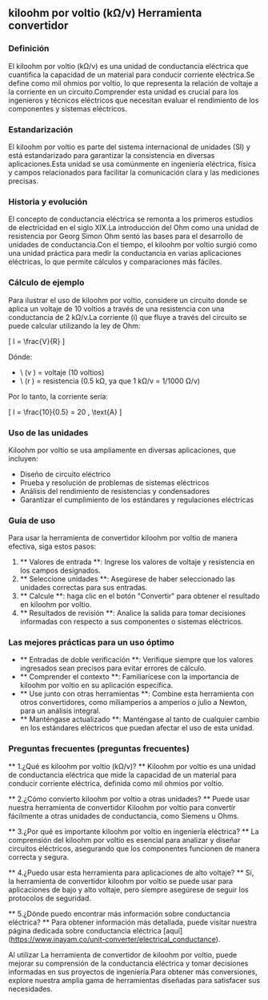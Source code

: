 ## kiloohm por voltio (kΩ/v) Herramienta convertidor

### Definición
El kiloohm por voltio (kΩ/v) es una unidad de conductancia eléctrica que cuantifica la capacidad de un material para conducir corriente eléctrica.Se define como mil ohmios por voltio, lo que representa la relación de voltaje a la corriente en un circuito.Comprender esta unidad es crucial para los ingenieros y técnicos eléctricos que necesitan evaluar el rendimiento de los componentes y sistemas eléctricos.

### Estandarización
El kiloohm por voltio es parte del sistema internacional de unidades (SI) y está estandarizado para garantizar la consistencia en diversas aplicaciones.Esta unidad se usa comúnmente en ingeniería eléctrica, física y campos relacionados para facilitar la comunicación clara y las mediciones precisas.

### Historia y evolución
El concepto de conductancia eléctrica se remonta a los primeros estudios de electricidad en el siglo XIX.La introducción del Ohm como una unidad de resistencia por Georg Simon Ohm sentó las bases para el desarrollo de unidades de conductancia.Con el tiempo, el kiloohm por voltio surgió como una unidad práctica para medir la conductancia en varias aplicaciones eléctricas, lo que permite cálculos y comparaciones más fáciles.

### Cálculo de ejemplo
Para ilustrar el uso de kiloohm por voltio, considere un circuito donde se aplica un voltaje de 10 voltios a través de una resistencia con una conductancia de 2 kΩ/v.La corriente (i) que fluye a través del circuito se puede calcular utilizando la ley de Ohm:

\[ I = \frac{V}{R} \]

Dónde:
- \ (v \) = voltaje (10 voltios)
- \ (r \) = resistencia (0.5 kΩ, ya que 1 kΩ/v = 1/1000 Ω/v)

Por lo tanto, la corriente sería:

\[ I = \frac{10}{0.5} = 20 \, \text{A} \]

### Uso de las unidades
Kiloohm por voltio se usa ampliamente en diversas aplicaciones, que incluyen:
- Diseño de circuito eléctrico
- Prueba y resolución de problemas de sistemas eléctricos
- Análisis del rendimiento de resistencias y condensadores
- Garantizar el cumplimiento de los estándares y regulaciones eléctricas

### Guía de uso
Para usar la herramienta de convertidor kiloohm por voltio de manera efectiva, siga estos pasos:
1. ** Valores de entrada **: Ingrese los valores de voltaje y resistencia en los campos designados.
2. ** Seleccione unidades **: Asegúrese de haber seleccionado las unidades correctas para sus entradas.
3. ** Calcule **: haga clic en el botón "Convertir" para obtener el resultado en kiloohm por voltio.
4. ** Resultados de revisión **: Analice la salida para tomar decisiones informadas con respecto a sus componentes o sistemas eléctricos.

### Las mejores prácticas para un uso óptimo
- ** Entradas de doble verificación **: Verifique siempre que los valores ingresados ​​sean precisos para evitar errores de cálculo.
- ** Comprender el contexto **: Familiarícese con la importancia de kiloohm por voltio en su aplicación específica.
- ** Use junto con otras herramientas **: Combine esta herramienta con otros convertidores, como miliamperios a amperios o julio a Newton, para un análisis integral.
- ** Manténgase actualizado **: Manténgase al tanto de cualquier cambio en los estándares eléctricos que puedan afectar el uso de esta unidad.

### Preguntas frecuentes (preguntas frecuentes)

** 1.¿Qué es kiloohm por voltio (kΩ/v)? **
Kiloohm por voltio es una unidad de conductancia eléctrica que mide la capacidad de un material para conducir corriente eléctrica, definida como mil ohmios por voltio.

** 2.¿Cómo convierto kiloohm por voltio a otras unidades? **
Puede usar nuestra herramienta de convertidor Kiloohm por voltio para convertir fácilmente a otras unidades de conductancia, como Siemens u Ohms.

** 3.¿Por qué es importante kiloohm por voltio en ingeniería eléctrica? **
La comprensión del kiloohm por voltio es esencial para analizar y diseñar circuitos eléctricos, asegurando que los componentes funcionen de manera correcta y segura.

** 4.¿Puedo usar esta herramienta para aplicaciones de alto voltaje? **
Sí, la herramienta de convertidor kiloohm por voltio se puede usar para aplicaciones de bajo y alto voltaje, pero siempre asegúrese de seguir los protocolos de seguridad.

** 5.¿Dónde puedo encontrar más información sobre conductancia eléctrica? **
Para obtener información más detallada, puede visitar nuestra página dedicada sobre conductancia eléctrica [aquí] (https://www.inayam.co/unit-converter/electrical_conductance).

Al utilizar La herramienta de convertidor de kiloohm por voltio, puede mejorar su comprensión de la conductancia eléctrica y tomar decisiones informadas en sus proyectos de ingeniería.Para obtener más conversiones, explore nuestra amplia gama de herramientas diseñadas para satisfacer sus necesidades.